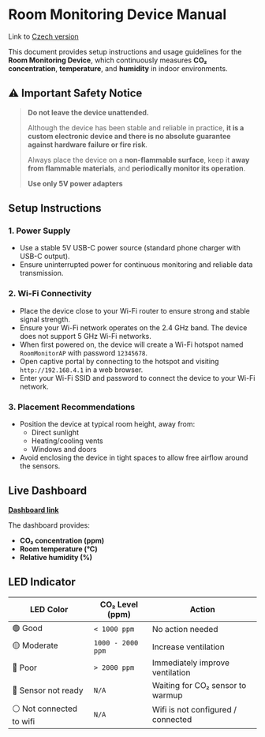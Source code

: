# Room Monitoring Device Manual

Link to [Czech version](manual_cz.md)

This document provides setup instructions and usage guidelines for the **Room Monitoring Device**, which continuously measures **CO₂ concentration**, **temperature**, and **humidity** in indoor environments.

## ⚠️ Important Safety Notice

> **Do not leave the device unattended.**
>
> Although the device has been stable and reliable in practice, **it is a custom electronic device and there is no absolute guarantee against hardware failure or fire risk**.
>
> Always place the device on a **non-flammable surface**, keep it **away from flammable materials**, and **periodically monitor its operation**.
>
> **Use only 5V power adapters**

## Setup Instructions

### 1. Power Supply

- Use a stable 5V USB-C power source (standard phone charger with USB-C output).
- Ensure uninterrupted power for continuous monitoring and reliable data transmission.

### 2. Wi-Fi Connectivity

- Place the device close to your Wi-Fi router to ensure strong and stable signal strength.
- Ensure your Wi-Fi network operates on the 2.4 GHz band. The device does not support 5 GHz Wi-Fi networks.
- When first powered on, the device will create a Wi-Fi hotspot named `RoomMonitorAP` with password `12345678`.
- Open captive portal by connecting to the hotspot and visiting `http://192.168.4.1` in a web browser.
- Enter your Wi-Fi SSID and password to connect the device to your Wi-Fi network.

### 3. Placement Recommendations

- Position the device at typical room height, away from:
  - Direct sunlight
  - Heating/cooling vents
  - Windows and doors
- Avoid enclosing the device in tight spaces to allow free airflow around the sensors.

## Live Dashboard

[**Dashboard link**](https://iot.bagros.eu/d/be7hw0wxuy1vkc/co2?orgId=1&from=now-3h&to=now&timezone=browser&kiosk)

The dashboard provides:

- **CO₂ concentration (ppm)**
- **Room temperature (°C)**
- **Relative humidity (%)**

## LED Indicator

| LED Color                | CO₂ Level (ppm)   | Action                             |
| ------------------------ | ----------------- | ---------------------------------- |
| 🟢 Good                  | `< 1000 ppm`      | No action needed                   |
| 🟡 Moderate              | `1000 - 2000 ppm` | Increase ventilation               |
| 🔴 Poor                  | `> 2000 ppm`      | Immediately improve ventilation    |
| 🔵 Sensor not ready      | `N/A`             | Waiting for CO₂ sensor to warmup   |
| ⚪ Not connected to wifi | `N/A`             | Wifi is not configured / connected |
